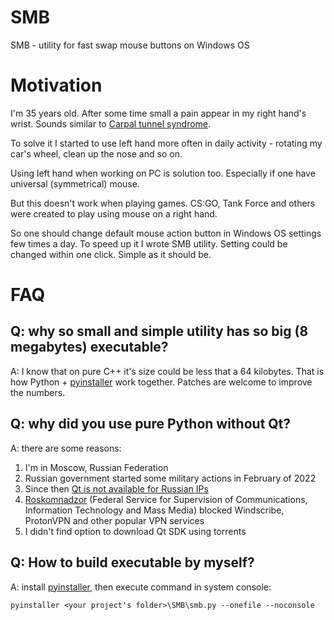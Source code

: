 # SMB
SMB - utility for fast swap mouse buttons on Windows OS

# Motivation

I'm 35 years old. After some time small a pain appear in my right hand's wrist. Sounds similar to [Carpal tunnel syndrome](https://en.wikipedia.org/wiki/Carpal_tunnel_syndrome).

To solve it I started to use left hand more often in daily activity - rotating my car's wheel, clean up the nose and so on.

Using left hand when working on PC is solution too. Especially if one have universal (symmetrical) mouse.

But this doesn't work when playing games. CS:GO, Tank Force and others were created to play using mouse on a right hand.

So one should change default mouse action button in Windows OS settings few times a day. To speed up it I wrote SMB utility. Setting could be changed within one click. Simple as it should be.

# FAQ

## Q: why so small and simple utility has so big (8 megabytes) executable?
A: I know that on pure C++ it's size could be less that a 64 kilobytes. That is how Python + [pyinstaller](https://pyinstaller.org) work together. Patches are welcome to improve the numbers. 

## Q: why did you use pure Python without Qt?
A: there are some reasons:
1. I'm in Moscow, Russian Federation
2. Russian government started some military actions in February of 2022
3. Since then [Qt is not available for Russian IPs](https://forum.qt.io/topic/134724/unlock-qt-in-russia)
4. [Roskomnadzor](https://en.wikipedia.org/wiki/Roskomnadzor) (Federal Service for Supervision of Communications, Information Technology and Mass Media) blocked Windscribe, ProtonVPN and other popular VPN services
5. I didn't find option to download Qt SDK using torrents

## Q: How to build executable by myself?
A: install [pyinstaller](https://pyinstaller.org/en/stable/installation.html), then execute command in system console:
```
pyinstaller <your project's folder>\SMB\smb.py --onefile --noconsole
```
